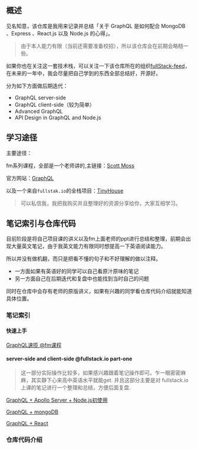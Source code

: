 ## 概述

见名知意，该仓库是我用来记录并总结「关于 GraphQL 是如何配合 MongoDB 、Express 、React.js 以及 Node.js 的心得」。

> 由于本人能力有限（当前还需要准备校招），所以该仓库会在前期会略糙一些。

如果你也在关注这一套技术栈，可以关注一下该仓库所在的组织[fullStack-feed](https://github.com/fullStack-feed)，在未来的一年中，我会尽量把自己学到的东西全部总结好，开源好。

分为如下方面做后期迭代：

- GraphQL server-side
- GraphQL client-side（较为简单）
- Advanced GraphQL
- API Design in GraphQL and Node.js

## 学习途径

主要途径：

fm系列课程，全部是一个老师讲的,主链接：[Scott Moss](https://frontendmasters.com/teachers/scott-moss/)

官方网站：[GraphQL](https://graphql.cn)

以及一个来自`fullstak.io`的全栈项目：[TinyHouse](https://www.newline.co/)

> 可以私信我，我把我购买并且整理好的资源分享给你，大家互相学习。

## 笔记索引与仓库代码

目前阶段是将自己项目课的讲义以及fm上面老师的ppt进行总结和整理，前期会出现大量英文笔记，由于我英文能力有限同时想提高一下英语阅读能力。

所以并没有做机翻，而只是把看不懂的句子和不好理解的做以注释。

- 一方面如果有英语好的同学可以自己看原汁原味的笔记
- 另一方面自己在后期迭代和复盘中也能找到当时自己的问题

同时在仓库中会存有老师的原版讲义，如果有兴趣的同学看仓库代码介绍就能知道具体位置。

### 笔记索引

#### 快速上手

[GraphQL速揽 @fm课程](./)

#### server-side and client-side @fullstack.io part-one

> 这一部分实际操作比较多，如果感兴趣跟着笔记操作即可。乍一眼密密麻麻，其实静下心来高中英语水平就能get.
> 并且这部分主要是对 fullstack.io 上课的笔记进行一个整理和总结，方便后面复盘.

[GraphQL + Apollo Server + Node.js初使用](./doc/server-side/GraphQL%20+%20Apollo%20Server%20+%20Node.js初使用/README.md)

[GraphQL + mongoDB](./doc/server-side/GraphQL%20+%20mongoDB/README.md)

[GraphQL + React]()
 
### 仓库代码介绍

